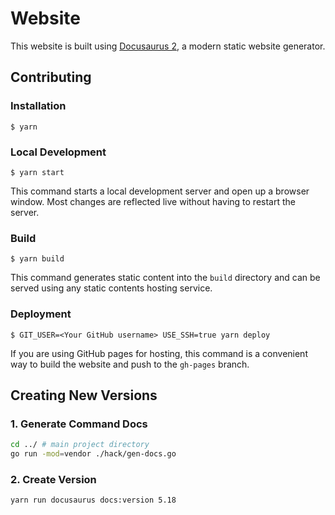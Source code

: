 # Website

This website is built using [Docusaurus 2](https://v2.docusaurus.io/), a modern static website generator.

## Contributing

### Installation

```
$ yarn
```

### Local Development

```
$ yarn start
```

This command starts a local development server and open up a browser window. Most changes are reflected live without having to restart the server.

### Build

```
$ yarn build
```

This command generates static content into the `build` directory and can be served using any static contents hosting service.

### Deployment

```
$ GIT_USER=<Your GitHub username> USE_SSH=true yarn deploy
```

If you are using GitHub pages for hosting, this command is a convenient way to build the website and push to the `gh-pages` branch.


## Creating New Versions

### 1. Generate Command Docs
```bash
cd ../ # main project directory
go run -mod=vendor ./hack/gen-docs.go
```

### 2. Create Version
```bash
yarn run docusaurus docs:version 5.18
```
